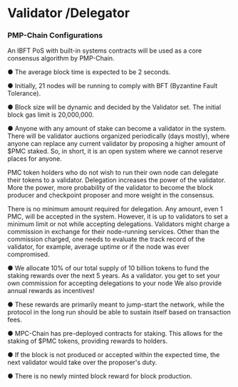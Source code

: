 # Validator /Delegator

### PMP-Chain Configurations

An IBFT PoS with built-in systems contracts will be used as a core consensus algorithm by PMP-Chain.&#x20;

● The average block time is expected to be 2 seconds.&#x20;

● Initially, 21 nodes will be running to comply with BFT (Byzantine Fault Tolerance).&#x20;

● Block size will be dynamic and decided by the Validator set. The initial block gas limit is 20,000,000.&#x20;

● Anyone with any amount of stake can become a validator in the system. There will be validator auctions organized periodically (days mostly), where anyone can replace any current validator by proposing a higher amount of $PMC staked. So, in short, it is an open system where we cannot reserve places for anyone.

PMC token holders who do not wish to run their own node can delegate their tokens to a validator. Delegation increases the power of the validator. More the power, more probability of the validator to become the block producer and checkpoint proposer and more weight in the consensus.

There is no minimum amount required for delegation. Any amount, even 1 PMC, will be accepted in the system. However, it is up to validators to set a minimum limit or not while accepting delegations. Validators might charge a commission in exchange for their node-running services. Other than the commission charged, one needs to evaluate the track record of the validator, for example, average uptime or if the node was ever compromised.



● We allocate 10% of our total supply of 10 billion tokens to fund the staking rewards over the next 5 years. As a validator. you get to set your own commission for accepting delegations to your node We also provide annual rewards as incentives!

● These rewards are primarily meant to jump-start the network, while the protocol in the long run should be able to sustain itself based on transaction fees.

● MPC-Chain has pre-deployed contracts for staking. This allows for the staking of $PMC tokens, providing rewards to holders.&#x20;

● If the block is not produced or accepted within the expected time, the next validator would take over the proposer's duty.&#x20;

● There is no newly minted block reward for block production.&#x20;



